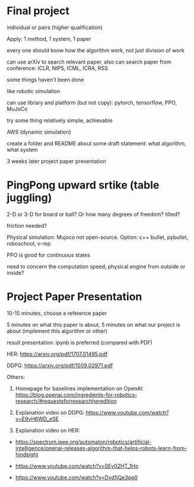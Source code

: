 # Final project

individual or pairs (higher qualification)

Apply: 1 method, 1 system, 1 paper

every one should konw how the algorithm work, not just division of work

can use arXiv to search relevant paper, also can search paper from conference: ICLR, NIPS, ICML, ICRA, RSS

some things haven't been done

like robotic simulation

can use library and platform (but not copy): pytorch, tensorflow, PPO, MuJoCo

try some thing relatively simple, achievable

AWS (dynamic simulation)

create a folder and README about some draft statement: what algorithm, what system

3 weeks later project paper presentation

# PingPong upward srtike (table juggling)

2-D or 3-D for board or ball? Or how many degrees of freedom? tilted?

friction needed?

Physical simulation: Mujoco not open-source. Option: c++ bullet, pybullet, roboschool, v-rep

PPO is good for continuous states

need to concern the computation speed, physical engine from outside or inside?

# Project Paper Presentation

10-15 minutes, choose a reference paper

5 minutes on what this paper is about, 5 minutes on what our project is about (implement this algorithm or other)

result presentation: ipynb is preferred (compared with PDF)

HER: https://arxiv.org/pdf/1707.01495.pdf

DDPG: https://arxiv.org/pdf/1509.02971.pdf

Others:

1. Homepage for baselines implementation on OpenAI: https://blog.openai.com/ingredients-for-robotics-research/#requestsforresearchheredition

2. Explanation video on DDPG: https://www.youtube.com/watch?v=E9vH6WD_eSE

3. Explanation video on HER:

+ https://spectrum.ieee.org/automaton/robotics/artificial-intelligence/openai-releases-algorithm-that-helps-robots-learn-from-hindsight

+ https://www.youtube.com/watch?v=0Ey02HT_1Ho

+ https://www.youtube.com/watch?v=Dvd1jQe3pq0
